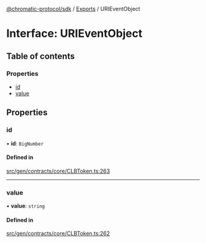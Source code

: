 [@chromatic-protocol/sdk](../README.md) / [Exports](../modules.md) / URIEventObject

# Interface: URIEventObject

## Table of contents

### Properties

- [id](URIEventObject.md#id)
- [value](URIEventObject.md#value)

## Properties

### id

• **id**: `BigNumber`

#### Defined in

[src/gen/contracts/core/CLBToken.ts:263](https://github.com/chromatic-protocol/sdk/blob/e3e1a39/src/gen/contracts/core/CLBToken.ts#L263)

___

### value

• **value**: `string`

#### Defined in

[src/gen/contracts/core/CLBToken.ts:262](https://github.com/chromatic-protocol/sdk/blob/e3e1a39/src/gen/contracts/core/CLBToken.ts#L262)
